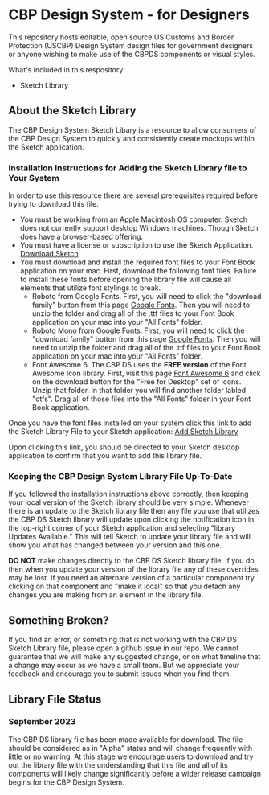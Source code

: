 # CBP Design System - for Designers
This repository hosts editable, open source US Customs and Border Protection (USCBP) Design System design files for government designers or anyone wishing to make use of the CBPDS components or visual styles.

What's included in this respository:
- Sketch Library 



## About the Sketch Library
The CBP Design System Sketch Libary is a resource to allow consumers of the CBP Design System to quickly and consistently create mockups within the Sketch application. 



### Installation Instructions for Adding the Sketch Library file to Your System
In order to use this resource there are several prerequisites required before trying to download this file. 
- You must be working from an Apple Macintosh OS computer. Sketch does not currently support desktop Windows machines. Though Sketch does have a browser-based offering.
- You must have a license or subscription to use the Sketch Application. [Download Sketch](https://www.sketch.com/)
- You must download and install the required font files to your Font Book application on your mac. First, download the following font files. Failure to install these fonts before opening the library file will cause all elements that utilize font stylings to break.
    - Roboto from Google Fonts. First, you will need to click the "download family" button from this page [Google Fonts](https://fonts.google.com/specimen/Roboto). Then you will need to unzip the folder and drag all of the .ttf files to your Font Book application on your mac into your "All Fonts" folder.
    - Roboto Mono from Google Fonts. First, you will need to click the "download family" button from this page [Google Fonts](https://fonts.google.com/specimen/Roboto+Mono?query=roboto+mono). Then you will need to unzip the folder and drag all of the .ttf files to your Font Book application on your mac into your "All Fonts" folder.
    - Font Awesome 6. The CBP DS uses the **FREE version** of the Font Awesome Icon library. First, visit this page [Font Awesome 6](https://fontawesome.com/download) and click on the download button for the "Free for Desktop" set of icons. Unzip that folder. In that folder you will find another folder labled "otfs". Drag all of those files into the "All Fonts" folder in your Font Book application.
 

Once you have the font files installed on your system click this link to add the Sketch Library File to your Sketch application: [Add Sketch Library](sketch://add-library?url=https%3A%2F%2Fus-cbp.github.io%2Fcbp-ds-for-designers%2Fsketch.rss)  

Upon clicking this link, you should be directed to your Sketch desktop application to confirm that you want to add this library file. 



### Keeping the CBP Design System Library File Up-To-Date
If you followed the installation instructions above correctly, then keeping your local version of the Sketch library should be very simple. Whenever there is an update to the Sketch library file then any file you use that utilizes the CBP DS Sketch library will update upon clicking the notification icon in the top-right corner of your Sketch application and selecting "library Updates Available." This will tell Sketch to update your library file and will show you what has changed between your version and this one. 

**DO NOT** make changes directly to the CBP DS Sketch library file. If you do, then when you update your version of the library file any of these overrides may be lost. If you need an alternate version of a particular component try clicking on that component and "make it local" so that you detach any changes you are making from an element in the library file.



## Something Broken?
If you find an error, or something that is not working with the CBP DS Sketch Library file, please open a github issue in our repo. We cannot guarantee that we will make any suggested change, or on what timeline that a change may occur as we have a small team. But we appreciate your feedback and encourage you to submit issues when you find them.



## Library File Status

### September 2023
The CBP DS library file has been made available for download. The file should be considered as in "Alpha" status and will change frequently with little or no warning. At this stage we encourage users to download and try out the library file with the understanding that this file and all of its components will likely change significantly before a wider release campaign begins for the CBP Design System.
